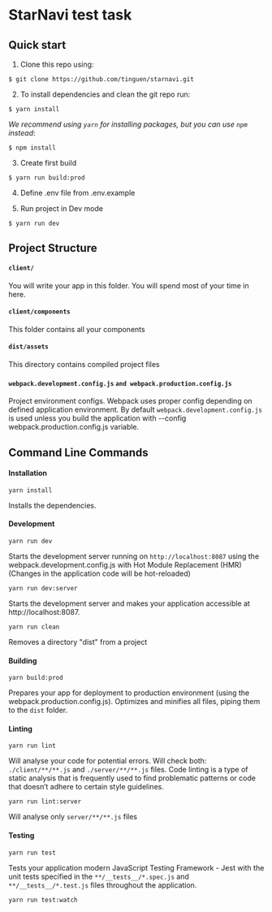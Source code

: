 # StarNavi test task

## Quick start

1. Clone this repo using:
  ```shell
  $ git clone https://github.com/tinguen/starnavi.git
  ```

2. To install dependencies and clean the git repo run:

  ```shell
  $ yarn install
  ```

  *We recommend using `yarn` for installing packages, but you can use `npm` instead*:

  ```shell
  $ npm install
  ```
3. Create first build

  ```shell
  $ yarn run build:prod
  ```
4. Define .env file from .env.example

5. Run project in Dev mode

  ```shell
  $ yarn run dev
  ```

## Project Structure

#### `client/`

You will write your app in this folder. You will spend most of your time in here.

#### `client/components`

This folder contains all your components

#### `dist/assets`
This directory contains compiled project files

#### `webpack.development.config.js` `and webpack.production.config.js`
Project environment configs. Webpack uses proper config depending on defined application environment.
By default `webpack.development.config.js` is used unless you build the application with --config webpack.production.config.js variable.


## Command Line Commands

#### Installation

```Shell
yarn install
```
Installs the dependencies.

#### Development

```Shell
yarn run dev
```

Starts the development server running on `http://localhost:8087` using the webpack.development.config.js with Hot Module Replacement (HMR) (Changes in the application code will be hot-reloaded)

```Shell
yarn run dev:server
```

Starts the development server and makes your application accessible at http://localhost:8087.

```Shell
yarn run clean
```
Removes a directory "dist" from a project

#### Building

```Shell
yarn build:prod
```

Prepares your app for deployment to production environment (using the webpack.production.config.js). Optimizes and minifies all files, piping them to the `dist` folder.

#### Linting

```Shell
yarn run lint
```
Will analyse your code for potential errors. Will check both: `./client/**/**.js` and `./server/**/**.js` files.
Code linting is a type of static analysis that is frequently used to find problematic patterns or code that doesn’t adhere to certain style guidelines.


```Shell
yarn run lint:server
```

Will analyse only  `server/**/**.js` files

#### Testing

```Shell
yarn run test
```

Tests your application modern JavaScript Testing Framework - Jest with the unit tests specified in the `**/__tests__/*.spec.js` and `**/__tests__/*.test.js`  files
throughout the application.

```Shell
yarn run test:watch
```
